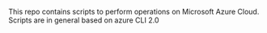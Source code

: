 This repo contains scripts to perform operations on Microsoft Azure Cloud.
Scripts are in general based on azure CLI 2.0


